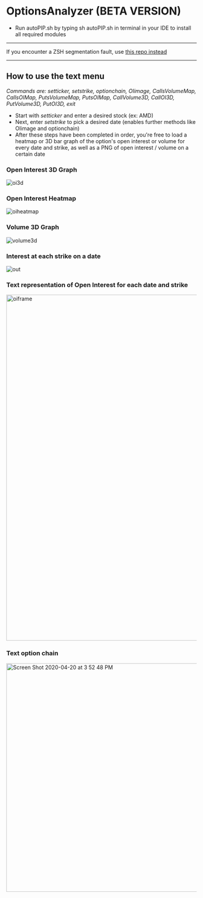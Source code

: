 # OptionsAnalyzer (BETA VERSION)
* Run autoPIP.sh by typing sh autoPIP.sh in terminal in your IDE to install all required modules

**************************************
If you encounter a ZSH segmentation fault, use [this repo instead](https://github.com/SamPom100/ObjectBased_OptionsAnalyzer)
**************************************

## How to use the text menu
*Commands are: setticker, setstrike, optionchain, OIimage, CallsVolumeMap, CallsOIMap, PutsVolumeMap, PutsOIMap, CallVolume3D, CallOI3D, PutVolume3D, PutOI3D, exit*
* Start with *setticker* and enter a desired stock (ex: AMD)
* Next, enter *setstrike* to pick a desired date (enables further methods like OIimage and optionchain)
* After these steps have been completed in order, you're free to load a heatmap or 3D bar graph of the option's open interest or volume for every date and strike, as well as a PNG of open interest / volume on a certain date

### Open Interest 3D Graph
![oi3d](https://user-images.githubusercontent.com/28206070/79798601-dc823600-831e-11ea-90da-963d36b70dbd.png)

### Open Interest Heatmap
![oiheatmap](https://user-images.githubusercontent.com/28206070/79798617-e1df8080-831e-11ea-81fa-96e3599fc783.png)


### Volume 3D Graph
![volume3d](https://user-images.githubusercontent.com/28206070/79798608-df7d2680-831e-11ea-939d-3bd367bd837a.png)


### Interest at each strike on a date
![out](https://user-images.githubusercontent.com/28206070/79798626-e3a94400-831e-11ea-9676-15ac72ab217d.png)

### Text representation of Open Interest for each date and strike
<img width="916" alt="oiframe" src="https://user-images.githubusercontent.com/28206070/79798636-e60b9e00-831e-11ea-99a6-9367379904c8.png">


### Text option chain
<img width="605" alt="Screen Shot 2020-04-20 at 3 52 48 PM" src="https://user-images.githubusercontent.com/28206070/79798734-05a2c680-831f-11ea-8ebe-9d8942b80d5f.png">
